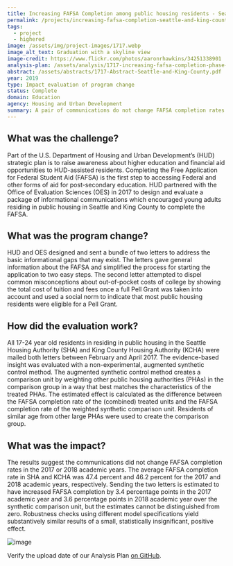 ```yaml
---
title: Increasing FAFSA Completion among public housing residents - Seattle and King County
permalink: /projects/increasing-fafsa-completion-seattle-and-king-county/
tags: 
  - project
  - highered
image: /assets/img/project-images/1717.webp
image_alt_text: Graduation with a skyline view
image-credit: https://www.flickr.com/photos/aaronrhawkins/34251338901
analysis-plan: /assets/analysis/1717-increasing-fafsa-completion-phase-2.pdf
abstract: /assets/abstracts/1717-Abstract-Seattle-and-King-County.pdf
year: 2019
type: Impact evaluation of program change
status: Complete
domain: Education
agency: Housing and Urban Development
summary: A pair of communications do not change FAFSA completion rates
---
```


## What was the challenge?

Part of the U.S. Department of Housing and Urban Development’s (HUD) strategic plan is to raise awareness about higher education and financial aid opportunities to HUD-assisted residents. Completing the Free Application for Federal Student Aid (FAFSA) is the first step to accessing Federal and other forms of aid for post-secondary education. HUD partnered with the Office of Evaluation Sciences (OES) in 2017 to design and evaluate a package of informational communications which encouraged young adults residing in public housing in Seattle and King County to complete the FAFSA.

## What was the program change?

HUD and OES designed and sent a bundle of two letters to address the basic informational gaps that may exist. The letters gave general information about the FAFSA and simplified the process for starting the application to two easy steps. The second letter attempted to dispel common misconceptions about out-of-pocket costs of college by showing the total cost of tuition and fees once a full Pell Grant was taken into account and used a social norm to indicate that most public housing residents were eligible for a Pell Grant.

## How did the evaluation work?

All 17-24 year old residents in residing in public housing in the Seattle Housing Authority (SHA) and King County Housing Authority (KCHA) were mailed both letters between February and April 2017. The evidence-based insight was evaluated with a non-experimental, augmented synthetic control method. The augmented synthetic control method creates a comparison unit by weighting other public housing authorities (PHAs) in the comparison group in a way that best matches the characteristics of the treated PHAs. The estimated effect is calculated as the difference between the FAFSA completion rate of the (combined) treated units and the FAFSA completion rate of the weighted synthetic comparison unit. Residents of similar age from other large PHAs were used to create the comparison group. 

## What was the impact?

The results suggest the communications did not change FAFSA completion rates in the 2017 or 2018 academic years. The average FAFSA completion rate in SHA and KCHA was 47.4 percent and 46.2 percent for the 2017 and 2018 academic years, respectively. Sending the two letters is estimated to have increased FAFSA completion by 3.4 percentage points in the 2017 academic year and 3.6 percentage points in 2018 academic year over the synthetic comparison unit, but the estimates cannot be distinguished from zero. Robustness checks using different model specifications yield substantively similar results of a small, statistically insignificant, positive effect.

![image]({{site.baseurl}}/assets/img/project-images/1717-seattle-graph.webp)

Verify the upload date of our Analysis Plan <a href="https://github.com/gsa-oes/office-of-evaluation-sciences/commits/master/assets/analysis/1717-increasing-fafsa-completion-phase-2.pdf">on GitHub</a>.
